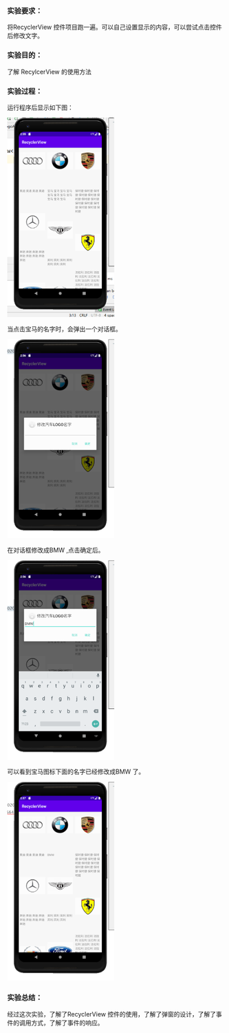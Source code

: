 ### 实验要求：

将RecyclerView 控件项目跑一遍。可以自己设置显示的内容，可以尝试点击控件后修改文字。

### 实验目的：

了解 RecylcerView 的使用方法

### 实验过程：

运行程序后显示如下图：

<img src="../image/image-20201003105558416.png" alt="image-20201003105558416" style="zoom:67%;" />

当点击宝马的名字时，会弹出一个对话框。

<img src="../image/image-20201003105618172.png" alt="image-20201003105618172" style="zoom:67%;" />

在对话框修改成BMW ,点击确定后。

<img src="../image/image-20201003105646634.png" alt="image-20201003105646634" style="zoom:67%;" />

可以看到宝马图标下面的名字已经修改成BMW 了。

<img src="../image/image-20201003105737778.png" alt="image-20201003105737778" style="zoom:67%;" />

### 实验总结：

经过这次实验，了解了RecyclerView 控件的使用，了解了弹窗的设计，了解了事件的调用方式，了解了事件的响应。

